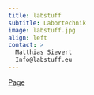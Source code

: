 ```yaml
---
title: labstuff
subtitle: Labortechnik
image: labstuff.jpg
align: left
contact: >
  Matthias Sievert
  Info@labstuff.eu  
---
```


[Page](https://www.labstuff.eu)
